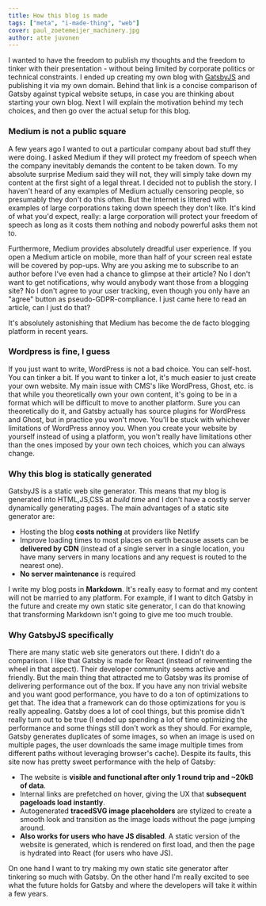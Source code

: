 ```yaml
---
title: How this blog is made
tags: ["meta", "i-made-thing", "web"]
cover: paul_zoetemeijer_machinery.jpg
author: atte juvonen
---
```


<re-img
    src="paul_zoetemeijer_machinery.jpg"
    title="Photo by Paul Zoetemeijer on Unsplash"
    href="https://unsplash.com/photos/QuiM1c65QM4"
    >
</re-img>

I wanted to have the freedom to publish my thoughts and the freedom to tinker with their presentation - without being limited by corporate politics or technical constraints. I ended up creating my own blog with <a href="https://www.gatsbyjs.org/features/" target="_blank">GatsbyJS</a> and publishing it via my own domain. Behind that link is a concise comparison of Gatsby against typical website setups, in case you are thinking about starting your own blog. Next I will explain the motivation behind my tech choices, and then go over the actual setup for this blog.

### Medium is not a public square

A few years ago I wanted to out a particular company about bad stuff they were doing. I asked Medium if they will protect my freedom of speech when the company inevitably demands the content to be taken down. To my absolute surprise Medium said they will not, they will simply take down my content at the first sight of a legal threat. I decided not to publish the story. I haven't heard of any examples of Medium actually censoring people, so presumably they don't do this often. But the Internet is littered with examples of large corporations taking down speech they don't like. It's kind of what you'd expect, really: a large corporation will protect your freedom of speech as long as it costs them nothing and nobody powerful asks them not to.

Furthermore, Medium provides absolutely dreadful user experience. If you open a Medium article on mobile, more than half of your screen real estate will be covered by pop-ups. Why are you asking me to subscribe to an author before I've even had a chance to glimpse at their article? No I don't want to get notifications, why would anybody want those from a blogging site? No I don't agree to your user tracking, even though you only have an "agree" button as pseudo-GDPR-compliance. I just came here to read an article, can I just do that?

It's absolutely astonishing that Medium has become the de facto blogging platform in recent years.

### Wordpress is fine, I guess

If you just want to write, WordPress is not a bad choice. You can self-host. You can tinker a bit. If you want to tinker a lot, it's much easier to just create your own website. My main issue with CMS's like WordPress, Ghost, etc. is that while you theoretically own your own content, it's going to be in a format which will be difficult to move to another platform. Sure you can theoretically do it, and Gatsby actually has source plugins for WordPress and Ghost, but in practice you won't move. You'll be stuck with whichever limitations of WordPress annoy you. When you create your website by yourself instead of using a platform, you won't really have limitations other than the ones imposed by your own tech choices, which you can always change.

### Why this blog is statically generated

GatsbyJS is a static web site generator. This means that my blog is generated into HTML,JS,CSS at _build time_ and I don't have a costly server dynamically generating pages. The main advantages of a static site generator are:
- Hosting the blog **costs nothing** at providers like Netlify
- Improve loading times to most places on earth because assets can be **delivered by CDN** (instead of a single server in a single location, you have many servers in many locations and any request is routed to the nearest one).
- **No server maintenance** is required

I write my blog posts in **Markdown**. It's really easy to format and my content will not be married to any platform. For example, if I want to ditch Gatsby in the future and create my own static site generator, I can do that knowing that transforming Markdown isn't going to give me too much trouble.

### Why GatsbyJS specifically

There are many static web site generators out there. I didn't do a comparison. I like that Gatsby is made for React (instead of reinventing the wheel in that aspect). Their developer community seems active and friendly. But the main thing that attracted me to Gatsby was its promise of delivering performance out of the box. If you have any non trivial website and you want good performance, you have to do a ton of optimizations to get that. The idea that a framework can do those optimizations for you is really appealing. Gatsby does a lot of cool things, but this promise didn't really turn out to be true (I ended up spending a lot of time optimizing the performance and some things still don't work as they should. For example, Gatsby generates duplicates of some images, so when an image is used on multiple pages, the user downloads the same image multiple times from different paths without leveraging browser's cache). Despite its faults, this site now has pretty sweet performance with the help of Gatsby:
- The website is **visible and functional after only 1 round trip and ~20kB of data**.
- Internal links are prefetched on hover, giving the UX that **subsequent pageloads load instantly**.
- Autogenerated **tracedSVG image placeholders** are stylized to create a smooth look and transition as the image loads without the page jumping around.
- **Also works for users who have JS disabled**. A static version of the website is generated, which is rendered on first load, and then the page is hydrated into React (for users who have JS).

On one hand I want to try making my own static site generator after tinkering so much with Gatsby. On the other hand I'm really excited to see what the future holds for Gatsby and where the developers will take it within a few years.